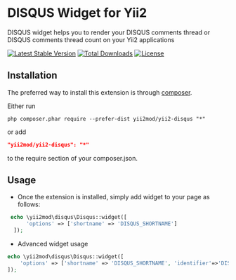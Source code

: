 DISQUS Widget for Yii2
==========
DISQUS widget helps you to render your DISQUS comments thread or DISQUS comments thread count on your Yii2 applications

[![Latest Stable Version](https://poser.pugx.org/yii2mod/yii2-disqus/v/stable)](https://packagist.org/packages/yii2mod/yii2-disqus) [![Total Downloads](https://poser.pugx.org/yii2mod/yii2-disqus/downloads)](https://packagist.org/packages/yii2mod/yii2-disqus) [![License](https://poser.pugx.org/yii2mod/yii2-disqus/license)](https://packagist.org/packages/yii2mod/yii2-disqus)

Installation    
------------

The preferred way to install this extension is through [composer](http://getcomposer.org/download/).

Either run

```
php composer.phar require --prefer-dist yii2mod/yii2-disqus "*"
```

or add

```json
"yii2mod/yii2-disqus": "*"
```

to the require section of your composer.json.

Usage
------------
* Once the extension is installed, simply add widget to your page as follows:
```php
 echo \yii2mod\disqus\Disqus::widget([
      'options' => ['shortname' => 'DISQUS_SHORTNAME']
  ]);
```

* Advanced widget usage
```php
echo \yii2mod\disqus\Disqus::widget([
    'options' => ['shortname' => 'DISQUS_SHORTNAME', 'identifier'=>'DISQUS_IDENTIFIER', 'url'=>'URL'],
]);
```
